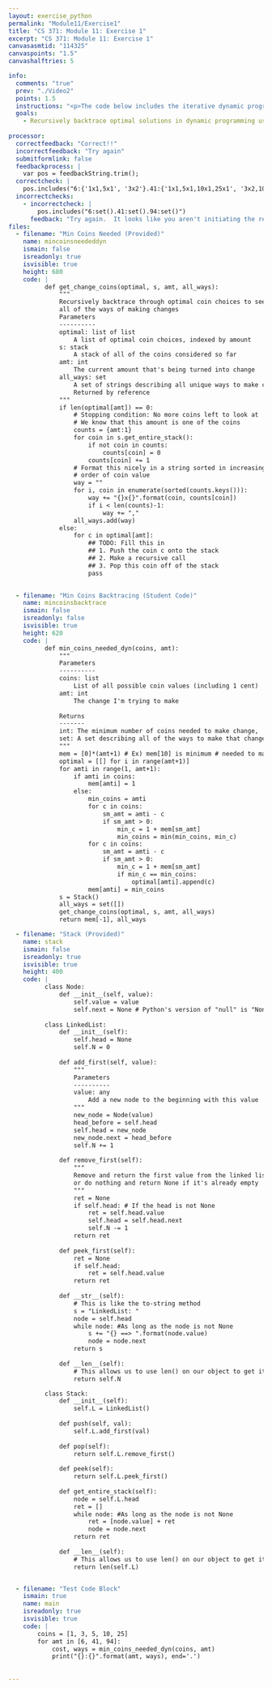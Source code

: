 ```yaml
---
layout: exercise_python
permalink: "Module11/Exercise1"
title: "CS 371: Module 11: Exercise 1"
excerpt: "CS 371: Module 11: Exercise 1"
canvasasmtid: "114325"
canvaspoints: "1.5"
canvashalftries: 5

info:
  comments: "true"
  prev: "./Video2"
  points: 1.5
  instructions: "<p>The code below includes the iterative dynamic programming approach we talked about for making change, which includes memory of the optimal coin choices to make at each step.  Complete the <code>get_change_coins</code> method to recursively backtrace and enumerate all possibilities of making change optimally.  The base case has already been taken care of, you just need to initiate recursion on all possible coins to choose at a particular step.  To show the algorithm off a little more, the test cases include a 3 cent coin, which leads to more than one possibility on some of the cases.</p>"
  goals:
    - Recursively backtrace optimal solutions in dynamic programming using stacks
    
processor:  
  correctfeedback: "Correct!!" 
  incorrectfeedback: "Try again"
  submitformlink: false
  feedbackprocess: | 
    var pos = feedbackString.trim();
  correctcheck: |
    pos.includes("6:{'1x1,5x1', '3x2'}.41:{'1x1,5x1,10x1,25x1', '3x2,10x1,25x1'}.94:{'1x1,3x1,5x1,10x1,25x3', '3x3,10x1,25x3'}")
  incorrectchecks:
    - incorrectcheck: |
        pos.includes("6:set().41:set().94:set()")
      feedback: "Try again.  It looks like you aren't initiating the recursive calls"
files:
  - filename: "Min Coins Needed (Provided)"
    name: mincoinsneededdyn
    ismain: false
    isreadonly: true
    isvisible: true
    height: 680
    code: | 
          def get_change_coins(optimal, s, amt, all_ways):
              """
              Recursively backtrace through optimal coin choices to see
              all of the ways of making changes
              Parameters
              ----------
              optimal: list of list
                  A list of optimal coin choices, indexed by amount
              s: stack
                  A stack of all of the coins considered so far
              amt: int
                  The current amount that's being turned into change
              all_ways: set
                  A set of strings describing all unique ways to make change.
                  Returned by reference
              """
              if len(optimal[amt]) == 0:
                  # Stopping condition: No more coins left to look at
                  # We know that this amount is one of the coins
                  counts = {amt:1} 
                  for coin in s.get_entire_stack():
                      if not coin in counts:
                          counts[coin] = 0
                      counts[coin] += 1
                  # Format this nicely in a string sorted in increasing
                  # order of coin value
                  way = ""
                  for i, coin in enumerate(sorted(counts.keys())):
                      way += "{}x{}".format(coin, counts[coin])
                      if i < len(counts)-1:
                          way += ","
                  all_ways.add(way)
              else:
                  for c in optimal[amt]:
                      ## TODO: Fill this in
                      ## 1. Push the coin c onto the stack
                      ## 2. Make a recursive call 
                      ## 3. Pop this coin off of the stack
                      pass
              

  - filename: "Min Coins Backtracing (Student Code)"
    name: mincoinsbacktrace
    ismain: false
    isreadonly: false
    isvisible: true
    height: 620
    code: | 
          def min_coins_needed_dyn(coins, amt):
              """
              Parameters
              ----------
              coins: list
                  List of all possible coin values (including 1 cent)
              amt: int
                  The change I'm trying to make
              
              Returns
              -------
              int: The minimum number of coins needed to make change,
              set: A set describing all of the ways to make that change
              """
              mem = [0]*(amt+1) # Ex) mem[10] is minimum # needed to make 10c
              optimal = [[] for i in range(amt+1)]
              for amti in range(1, amt+1):
                  if amti in coins:
                      mem[amti] = 1
                  else:
                      min_coins = amti
                      for c in coins:
                          sm_amt = amti - c
                          if sm_amt > 0:
                              min_c = 1 + mem[sm_amt]
                              min_coins = min(min_coins, min_c)
                      for c in coins:
                          sm_amt = amti - c
                          if sm_amt > 0:
                              min_c = 1 + mem[sm_amt]
                              if min_c == min_coins:
                                  optimal[amti].append(c)
                      mem[amti] = min_coins
              s = Stack()
              all_ways = set([])
              get_change_coins(optimal, s, amt, all_ways)
              return mem[-1], all_ways

  - filename: "Stack (Provided)"
    name: stack
    ismain: false
    isreadonly: true
    isvisible: true
    height: 400
    code: | 
          class Node:
              def __init__(self, value):
                  self.value = value
                  self.next = None # Python's version of "null" is "None"
          
          class LinkedList:
              def __init__(self):
                  self.head = None
                  self.N = 0
              
              def add_first(self, value):
                  """
                  Parameters
                  ----------
                  value: any
                      Add a new node to the beginning with this value
                  """
                  new_node = Node(value)
                  head_before = self.head
                  self.head = new_node
                  new_node.next = head_before
                  self.N += 1
              
              def remove_first(self):
                  """
                  Remove and return the first value from the linked list
                  or do nothing and return None if it's already empty
                  """
                  ret = None
                  if self.head: # If the head is not None
                      ret = self.head.value
                      self.head = self.head.next
                      self.N -= 1
                  return ret
              
              def peek_first(self):
                  ret = None
                  if self.head:
                      ret = self.head.value
                  return ret
                  
              def __str__(self):
                  # This is like the to-string method
                  s = "LinkedList: "
                  node = self.head
                  while node: #As long as the node is not None
                      s += "{} ==> ".format(node.value)
                      node = node.next
                  return s
              
              def __len__(self):
                  # This allows us to use len() on our object to get its length!
                  return self.N

          class Stack:
              def __init__(self):
                  self.L = LinkedList()
              
              def push(self, val):
                  self.L.add_first(val)
              
              def pop(self):
                  return self.L.remove_first()
              
              def peek(self):
                  return self.L.peek_first()
              
              def get_entire_stack(self):
                  node = self.L.head
                  ret = []
                  while node: #As long as the node is not None
                      ret = [node.value] + ret
                      node = node.next
                  return ret
              
              def __len__(self):
                  # This allows us to use len() on our object to get its length!
                  return len(self.L)


  - filename: "Test Code Block"
    ismain: true
    name: main
    isreadonly: true
    isvisible: true
    code: |
        coins = [1, 3, 5, 10, 25]
        for amt in [6, 41, 94]:
            cost, ways = min_coins_needed_dyn(coins, amt)
            print("{}:{}".format(amt, ways), end='.')
        
        
---
```

